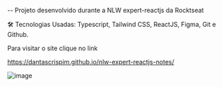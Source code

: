 -- Projeto desenvolvido durante a NLW expert-reactjs da Rocktseat

🛠 Tecnologias Usadas:
Typescript, Tailwind CSS, ReactJS, Figma, Git e Github.

Para visitar o site clique no link

https://dantascrispim.github.io/nlw-expert-reactjs-notes/


![image](https://github.com/dantascrispim/Projeto/assets/114705745/5d5ee346-20be-40a2-82c1-f6de06661596)
